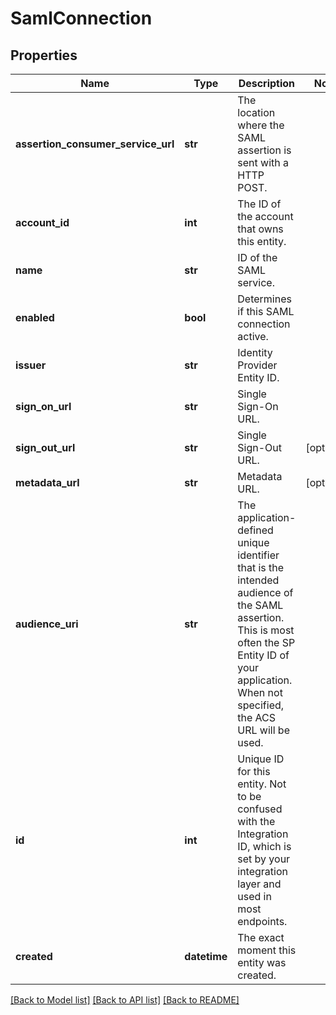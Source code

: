 # SamlConnection


## Properties
Name | Type | Description | Notes
------------ | ------------- | ------------- | -------------
**assertion_consumer_service_url** | **str** | The location where the SAML assertion is sent with a HTTP POST. | 
**account_id** | **int** | The ID of the account that owns this entity. | 
**name** | **str** | ID of the SAML service. | 
**enabled** | **bool** | Determines if this SAML connection active. | 
**issuer** | **str** | Identity Provider Entity ID. | 
**sign_on_url** | **str** | Single Sign-On URL. | 
**sign_out_url** | **str** | Single Sign-Out URL. | [optional] 
**metadata_url** | **str** | Metadata URL. | [optional] 
**audience_uri** | **str** | The application-defined unique identifier that is the intended audience of the SAML assertion. This is most often the SP Entity ID of your application. When not specified, the ACS URL will be used.  | 
**id** | **int** | Unique ID for this entity. Not to be confused with the Integration ID, which is set by your integration layer and used in most endpoints. | 
**created** | **datetime** | The exact moment this entity was created. | 

[[Back to Model list]](../README.md#documentation-for-models) [[Back to API list]](../README.md#documentation-for-api-endpoints) [[Back to README]](../README.md)


